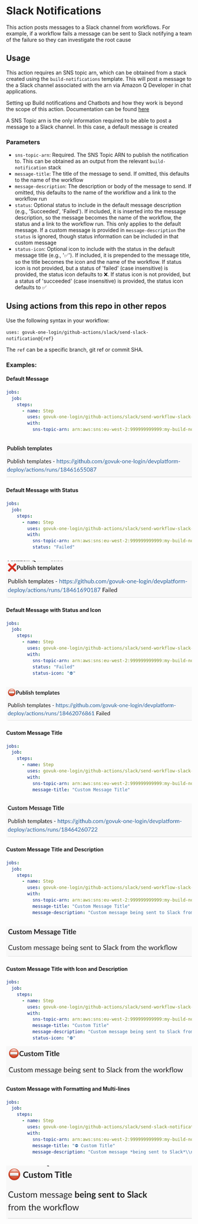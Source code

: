 # Slack Notifications

This action posts messages to a Slack channel from workflows.
For example, if a workflow fails a message can be sent to Slack notifying a team of the failure so they can investigate the root cause

## Usage

This action requires an SNS topic arn, which can be obtained from a stack created using the `build-notifications` template. This will post a message to the a Slack channel associated with the arn via Amazon Q Developer in chat applications.

Setting up Build notifications and Chatbots and how they work is beyond the scope of this action. Documentation can be found [here](https://govukverify.atlassian.net/wiki/spaces/PLAT/pages/3377168419/Slack+build+notifications+-+via+AWS+Chatbot)

A SNS Topic arn is the only information required to be able to post a message to a Slack channel. In this case, a default message is created

### Parameters

- `sns-topic-arn`: Required. The SNS Topic ARN to publish the notification to. This can be obtained as an output from the relevant `build-notification` stack
- `message-title`: The title of the message to send. If omitted, this defaults to the name of the workflow
- `message-description`: The description or body of the message to send. If omitted, this defaults to the name of the workflow and a link to the workflow run
- `status`: Optional status to include in the default message description (e.g., 'Succeeded', 'Failed'). If included, it is inserted into the message description, so the message becomes the name of the workflow, the status and a link to the workflow run. This only applies to the default message. If a custom message is provided in `message-description` the `status` is ignored, though status information can be included in that custom message
- `status-icon`: Optional icon to include with the status in the default message title (e.g., '✅'). If included, it is prepended to the message title, so the title becomes the icon and the name of the workflow. If status icon is not provided, but a status of 'failed' (case insensitive) is provided, the status icon defaults to ❌. If status icon is not provided, but a status of 'succeeded' (case insensitive) is provided, the status icon defaults to ✅

## Using actions from this repo in other repos

Use the following syntax in your workflow:

`uses: govuk-one-login/github-actions/slack/send-slack-notification@{ref}`

The `ref` can be a specific branch, git ref or commit SHA.

### Examples:

#### Default Message

```yaml
jobs:
  job:
    steps:
      - name: Step
        uses: govuk-one-login/github-actions/slack/send-workflow-slack-notification@main
        with:
          sns-topic-arn: arn:aws:sns:eu-west-2:999999999999:my-build-notification-topic
```

## ![title](docs/img/default-message.png "Default message")

#### Default Message with Status

```yaml
jobs:
  job:
    steps:
      - name: Step
        uses: govuk-one-login/github-actions/slack/send-workflow-slack-notification@main
        with:
          sns-topic-arn: arn:aws:sns:eu-west-2:999999999999:my-build-notification-topic
          status: "Failed"
```

## ![title](docs/img/default-message-status.png "Default message with status")

#### Default Message with Status and Icon

```yaml
jobs:
  job:
    steps:
      - name: Step
        uses: govuk-one-login/github-actions/slack/send-workflow-slack-notification@main
        with:
          sns-topic-arn: arn:aws:sns:eu-west-2:999999999999:my-build-notification-topic
          status: "Failed"
          status-icon: "⛔"
```

## ![title](docs/img/default-message-status-icon.png "Default message with status icon")

#### Custom Message Title

```yaml
jobs:
  job:
    steps:
      - name: Step
        uses: govuk-one-login/github-actions/slack/send-workflow-slack-notification@main
        with:
          sns-topic-arn: arn:aws:sns:eu-west-2:999999999999:my-build-notification-topic
          message-title: "Custom Message Title"
```

## ![title](docs/img/custom-message-title.png "Custom message title")

#### Custom Message Title and Description

```yaml
jobs:
  job:
    steps:
      - name: Step
        uses: govuk-one-login/github-actions/slack/send-workflow-slack-notification@main
        with:
          sns-topic-arn: arn:aws:sns:eu-west-2:999999999999:my-build-notification-topic
          message-title: "Custom Message Title"
          message-description: "Custom message being sent to Slack from the workflow"
```

## ![title](docs/img/custom-message.png "Custom message title and description")

#### Custom Message Title with Icon and Description

```yaml
jobs:
  job:
    steps:
      - name: Step
        uses: govuk-one-login/github-actions/slack/send-workflow-slack-notification@main
        with:
          sns-topic-arn: arn:aws:sns:eu-west-2:999999999999:my-build-notification-topic
          message-title: "Custom Title"
          message-description: "Custom message being sent to Slack from the workflow"
          status-icon: "⛔"
```

![title](docs/img/custom-message-icon.png "Custom message title with icon and description")

#### Custom Message with Formatting and Multi-lines

```yaml
jobs:
  job:
    steps:
      - name: Step
        uses: govuk-one-login/github-actions/slack/send-slack-notification@main
        with:
          sns-topic-arn: arn:aws:sns:eu-west-2:999999999999:my-build-notification-topic
          message-title: "⛔ Custom Title"
          message-description: "Custom message *being sent to Slack*\\n from the workflow"
```

## ![title](docs/img/custom-message-formatting.png "Default message with formatting and multi-line")
